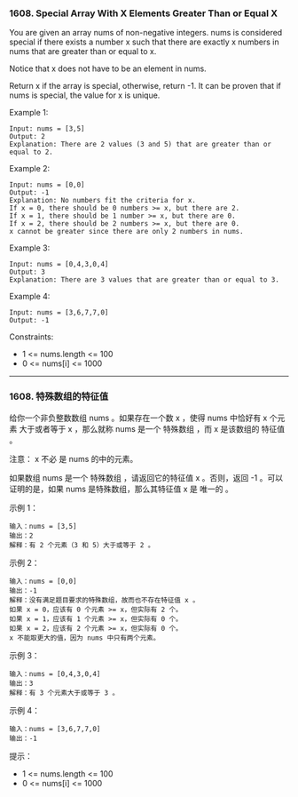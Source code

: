 ### 1608. Special Array With X Elements Greater Than or Equal X
You are given an array nums of non-negative integers. nums is considered special if there exists a number x such that there are exactly x numbers in nums that are greater than or equal to x.

Notice that x does not have to be an element in nums.

Return x if the array is special, otherwise, return -1. It can be proven that if nums is special, the value for x is unique.



Example 1:

	Input: nums = [3,5]
	Output: 2
	Explanation: There are 2 values (3 and 5) that are greater than or equal to 2.

Example 2:

	Input: nums = [0,0]
	Output: -1
	Explanation: No numbers fit the criteria for x.
	If x = 0, there should be 0 numbers >= x, but there are 2.
	If x = 1, there should be 1 number >= x, but there are 0.
	If x = 2, there should be 2 numbers >= x, but there are 0.
	x cannot be greater since there are only 2 numbers in nums.

Example 3:

	Input: nums = [0,4,3,0,4]
	Output: 3
	Explanation: There are 3 values that are greater than or equal to 3.

Example 4:

	Input: nums = [3,6,7,7,0]
	Output: -1



Constraints:

* 1 <= nums.length <= 100
* 0 <= nums[i] <= 1000

----

### 1608. 特殊数组的特征值
给你一个非负整数数组 nums 。如果存在一个数 x ，使得 nums 中恰好有 x 个元素 大于或者等于 x ，那么就称 nums 是一个 特殊数组 ，而 x 是该数组的 特征值 。

注意： x 不必 是 nums 的中的元素。

如果数组 nums 是一个 特殊数组 ，请返回它的特征值 x 。否则，返回 -1 。可以证明的是，如果 nums 是特殊数组，那么其特征值 x 是 唯一的 。



示例 1：

	输入：nums = [3,5]
	输出：2
	解释：有 2 个元素（3 和 5）大于或等于 2 。

示例 2：

	输入：nums = [0,0]
	输出：-1
	解释：没有满足题目要求的特殊数组，故而也不存在特征值 x 。
	如果 x = 0，应该有 0 个元素 >= x，但实际有 2 个。
	如果 x = 1，应该有 1 个元素 >= x，但实际有 0 个。
	如果 x = 2，应该有 2 个元素 >= x，但实际有 0 个。
	x 不能取更大的值，因为 nums 中只有两个元素。

示例 3：

	输入：nums = [0,4,3,0,4]
	输出：3
	解释：有 3 个元素大于或等于 3 。

示例 4：

	输入：nums = [3,6,7,7,0]
	输出：-1



提示：

* 1 <= nums.length <= 100
* 0 <= nums[i] <= 1000


